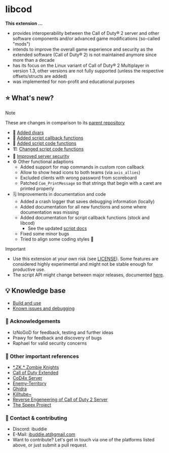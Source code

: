 # libcod

**This extension ...**
- provides interoperability between the Call of Duty&reg; 2 server and other software components and/or advanced game modifications (so-called "mods")
- intends to improve the overall game experience and security as the extended software (Call of Duty&reg; 2) is not maintained anymore since more than a decade
- has its focus on the Linux variant of Call of Duty&reg; 2 Multiplayer in version 1.3, other versions are not fully supported (unless the respective offsets/structs are added)
- was implemented for non-profit and educational purposes

## ⭐ What's new?
> [!NOTE]
> These are changes in comparison to its [parent repository](doc/history.md)
- 🔢 [Added dvars](doc/added_dvars.md)
- 🔀 [Added script callback functions](doc/added_script_callback_functions.md)
- 🔣 [Added script code functions](doc/added_script_functions.md)
- 🏗 [Changed script code functions](doc/changed_script_functions.md)
- 🚨 [Improved server security](doc/security_features.md)
- ⚙ Other functional adaptions
  - Added support for map commands in custom rcon callback
  - Allow to show head icons to both teams (via `axis_allies`)
  - Excluded clients with wrong password from scoreboard
  - Patched `Com_PrintMessage` so that strings that begin with a caret are printed properly
- 🗒 Improvements in documentation and code
  - Added a crash logger that saves debugging information (locally)
  - Added documentation for all new functions and some where documentation was missing
  - Added documentation for script callback functions (stock and libcod)
    - See the updated [script docs](https://www.ibuddie.at/libcod/index.html)
  - Fixed some minor bugs
  - Tried to align some coding styles 💩

> [!IMPORTANT]
> - Use this extension at your own risk (see [LICENSE](LICENSE.md)). Some features are considered highly experimental and might not be stable enough for productive use.
> - The script API might change between major releases, documented [here](doc/changed_script_functions.md).

## 💡 Knowledge base
- [Build and use](doc/building.md)
- [Known issues and debugging](doc/debugging.md)

### 🤝 Acknowledgements
- IzNoGoD for feedback, testing and further ideas
- Prawy for feedback and discovery of bugs
- Raphael for valid security concerns

### 🔗 Other important references
- [\*.ZK.\* Zombie Knights](https://discord.gg/f9uS49Hhcs)
- [Call of Duty Extended](https://github.com/xtnded/codextended)
- [CoD4x Server](https://github.com/callofduty4x/CoD4x_Server)
- [Enemy-Territory](https://github.com/id-Software/Enemy-Territory)
- [Ghidra](https://github.com/NationalSecurityAgency/ghidra)
- [Killtube~](https://killtube.org/)
- [Reverse Engeneering of Call of Duty 2 Server](https://github.com/voron00/CoD2rev_Server)
- [The Speex Project](https://www.speex.org/)

### 💬 Contact & contributing
- Discord: ibuddie
- E-Mail: [ibuddie.at@gmail.com](mailto:ibuddie.at@gmail.com)
- Want to contribute? Let's get in touch via one of the platforms listed above, or just submit a pull request.